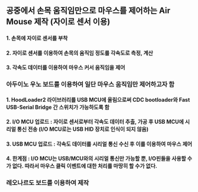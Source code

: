 ## 공중에서 손목 움직임만으로 마우스를 제어하는 Air Mouse 제작 (자이로 센서 이용)

#### 1. 손목에 자이로 센서를 부착
#### 2. 자이로 센서를 이용하여 손목의 움직임 정도를 각속도로 측정, 계산
#### 3. 각속도 데이터를 이용하여 마우스 커서 움직임을 제어

### 아두이노 우노 보드를 이용하여 일단 마우스 움직임만 제어하고자 함
#### 1. HoodLoader2 라이브러리를 USB MCU에 올림으로써 CDC bootloader와 Fast USB-Serial Bridge 간 스위치가 가능하도록 함
#### 2. I/O MCU 업로드 : 자이로 센서로부터 각속도 데이터 추출, 가공 후 USB MCU에 시리얼 통신 전송 (I/O MCU로는 USB HID 장치로 인식이 되지 않음)
#### 3. USB MCU 업로드 : 각속도 데이터를 시리얼 통신 수신 후 이를 이용하여 마우스 제어
#### 4. 한계점 : I/O MCU는 USB/MCU와의 시리얼 통신만 가능할 뿐, I/O핀들을 사용할 수가 없다. 따라서 마우스 클릭 이벤트에 대한 처리를 마땅히 할 수가 없다.

### 레오나르도 보드를 이용하여 제작
